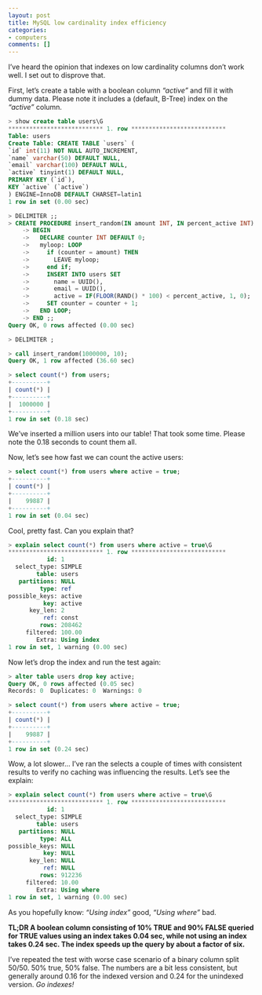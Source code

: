 ```yaml
---
layout: post
title: MySQL low cardinality index efficiency
categories:
- computers
comments: []
---
```


I’ve heard the opinion that indexes on low cardinality columns don’t work well. I set out to disprove that.

First, let’s create a table with a boolean column _“active”_ and fill it with dummy data. Please note it includes a (default, B-Tree) index on the _“active”_ column.

```sql
> show create table users\G
*************************** 1. row ***************************
Table: users
Create Table: CREATE TABLE `users` (
`id` int(11) NOT NULL AUTO_INCREMENT,
`name` varchar(50) DEFAULT NULL,
`email` varchar(100) DEFAULT NULL,
`active` tinyint(1) DEFAULT NULL,
PRIMARY KEY (`id`),
KEY `active` (`active`)
) ENGINE=InnoDB DEFAULT CHARSET=latin1
1 row in set (0.00 sec)

> DELIMITER ;;
> CREATE PROCEDURE insert_random(IN amount INT, IN percent_active INT)
    -> BEGIN
    ->   DECLARE counter INT DEFAULT 0;
    ->   myloop: LOOP
    ->     if (counter = amount) THEN
    ->       LEAVE myloop;
    ->     end if;
    ->     INSERT INTO users SET
    ->       name = UUID(),
    ->       email = UUID(),
    ->       active = IF(FLOOR(RAND() * 100) < percent_active, 1, 0);
    ->     SET counter = counter + 1;
    ->   END LOOP;
    -> END ;;
Query OK, 0 rows affected (0.00 sec)

> DELIMITER ;

> call insert_random(1000000, 10);
Query OK, 1 row affected (36.60 sec)

> select count(*) from users;
+----------+
| count(*) |
+----------+
|  1000000 |
+----------+
1 row in set (0.18 sec)
```

We’ve inserted a million users into our table! That took some time. Please note the 0.18 seconds to count them all.

Now, let’s see how fast we can count the active users:

```sql
> select count(*) from users where active = true;
+----------+
| count(*) |
+----------+
|    99887 |
+----------+
1 row in set (0.04 sec)
```

Cool, pretty fast. Can you explain that?

```sql
> explain select count(*) from users where active = true\G
*************************** 1. row ***************************
           id: 1
  select_type: SIMPLE
        table: users
   partitions: NULL
         type: ref
possible_keys: active
          key: active
      key_len: 2
          ref: const
         rows: 208462
     filtered: 100.00
        Extra: Using index
1 row in set, 1 warning (0.00 sec)
```

Now let’s drop the index and run the test again:

```sql
> alter table users drop key active;
Query OK, 0 rows affected (0.05 sec)
Records: 0  Duplicates: 0  Warnings: 0

> select count(*) from users where active = true;
+----------+
| count(*) |
+----------+
|    99887 |
+----------+
1 row in set (0.24 sec)
```

Wow, a lot slower… I’ve ran the selects a couple of times with consistent results to verify no caching was influencing the results. Let’s see the explain:

```sql
> explain select count(*) from users where active = true\G
*************************** 1. row ***************************
           id: 1
  select_type: SIMPLE
        table: users
   partitions: NULL
         type: ALL
possible_keys: NULL
          key: NULL
      key_len: NULL
          ref: NULL
         rows: 912236
     filtered: 10.00
        Extra: Using where
1 row in set, 1 warning (0.00 sec)
```

As you hopefully know: *“Using index”* good, *“Using where”* bad.

**TL;DR A boolean column consisting of 10% TRUE and 90% FALSE queried for TRUE values using an index takes 0.04 sec, while not using an index takes 0.24 sec. The index speeds up the query by about a factor of six.**

I’ve repeated the test with worse case scenario of a binary column split 50/50. 50% true, 50% false. The numbers are a bit less consistent, but generally around 0.16 for the indexed version and 0.24 for the unindexed version. *Go indexes!*
